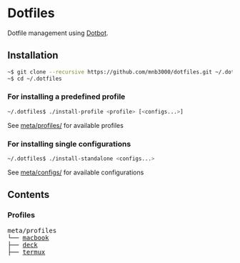 # Dotfiles

Dotfile management using [Dotbot](https://github.com/anishathalye/dotbot).

## Installation

```bash
~$ git clone --recursive https://github.com/mnb3000/dotfiles.git ~/.dotfiles
~$ cd ~/.dotfiles
```

### For installing a predefined profile

```bash
~/.dotfiles$ ./install-profile <profile> [<configs...>]
```

See [meta/profiles/](./meta/profiles) for available profiles

### For installing single configurations

```bash
~/.dotfiles$ ./install-standalone <configs...>
```

See [meta/configs/](./meta/configs) for available configurations

## Contents

### Profiles

<pre>
meta/profiles
└── <a href="./meta/profiles/macbook" title="macbook">macbook</a>
├── <a href="./meta/profiles/deck" title="deck">deck</a>
├── <a href="./meta/profiles/termux" title="termux">termux</a>
</pre>
